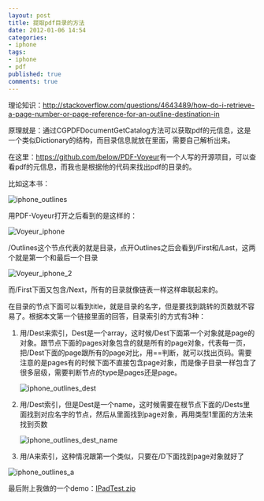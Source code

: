 ```yaml
---
layout: post
title: 提取pdf目录的方法
date: 2012-01-06 14:54
categories:
- iphone
tags:
- iphone
- pdf
published: true
comments: true
---
```

理论知识：<http://stackoverflow.com/questions/4643489/how-do-i-retrieve-a-page-number-or-page-reference-for-an-outline-destination-in>

原理就是：通过CGPDFDocumentGetCatalog方法可以获取pdf的元信息，这是一个类似Dictionary的结构，而目录信息就放在里面，需要自己解析出来。

在这里：<https://github.com/below/PDF-Voyeur>有一个人写的开源项目，可以查看pdf的元信息，而我也是根据他的代码来找出pdf的目录的。

比如这本书：

![iphone_outlines](http://phaibin.tk/wp-content/uploads/2012/01/iphone_outlines.png)

用PDF-Voyeur打开之后看到的是这样的：

![Voyeur_iphone](http://phaibin.tk/wp-content/uploads/2012/01/Voyeur_iphone.png)

/Outlines这个节点代表的就是目录，点开Outlines之后会看到/First和/Last，这两个就是第一个和最后一个目录

![Voyeur_iphone_2](http://phaibin.tk/wp-content/uploads/2012/01/Voyeur_iphone_2.png)

而/First下面又包含/Next，所有的目录就像链表一样这样串联起来的。

在目录的节点下面可以看到title，就是目录的名字，但是要找到跳转的页数就不容易了。根据本文第一个链接里面的回答，目录索引的方式有3种：

1. 用/Dest来索引，Dest是一个array，这时候/Dest下面第一个对象就是page的对象。跟节点下面的pages对象包含的就是所有的page对象，代表每一页，把/Dest下面的page跟所有的page对比，用==判断，就可以找出页码。需要注意的是pages有的时候下面不直接包含page对象，而是像子目录一样包含了很多层级，需要判断节点的type是pages还是page。

    ![iphone_outlines_dest](http://phaibin.tk/wp-content/uploads/2012/01/iphone_outlines_dest.png)

2. 用/Dest索引，但是Dest是一个name，这时候需要在根节点下面的/Dests里面找到对应名字的节点，然后从里面找到page对象，再用类型1里面的方法来找到页数

    ![iphone_outlines_dest_name](http://phaibin.tk/wp-content/uploads/2012/01/iphone_outlines_dest_name.png)

3. 用/A来索引，这种情况跟第一个类似，只要在/D下面找到page对象就好了

![iphone_outlines_a](http://phaibin.tk/wp-content/uploads/2012/01/iphone_outlines_a.png)


最后附上我做的一个demo：[IPadTest.zip](http://phaibin.tk/wp-content/uploads/2012/01/IPadTest.zip)
